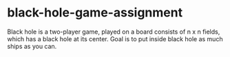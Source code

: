# black-hole-game-assignment
Black hole is a two-player game, played on a board consists of n x n fields, which has a black hole at its center. Goal is to put inside black hole as much ships as you can.

